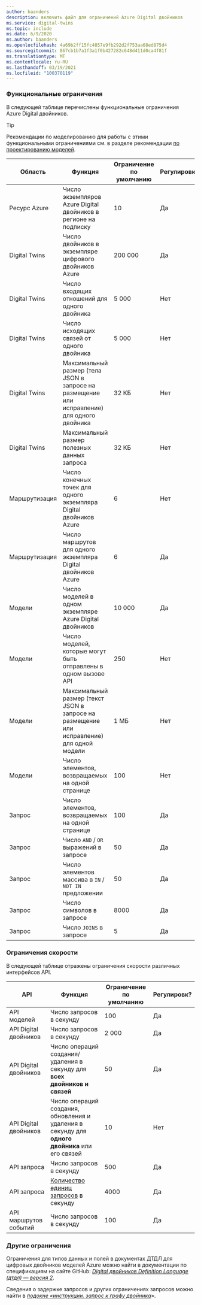 ```yaml
---
author: baanders
description: включить файл для ограничений Azure Digital двойников
ms.service: digital-twins
ms.topic: include
ms.date: 6/9/2020
ms.author: baanders
ms.openlocfilehash: 4a69b2ff15fc4857e9fb292d2f753aa68ed875d4
ms.sourcegitcommit: 867cb1b7a1f3a1f0b427282c648d411d0ca4f81f
ms.translationtype: MT
ms.contentlocale: ru-RU
ms.lasthandoff: 03/19/2021
ms.locfileid: "100370119"
---
```

### <a name="functional-limits"></a>Функциональные ограничения

В следующей таблице перечислены функциональные ограничения Azure Digital двойников. 

> [!TIP]
> Рекомендации по моделированию для работы с этими функциональными ограничениями см. в разделе рекомендации [по проектированию моделей](../articles/digital-twins/concepts-models.md#best-practices-for-designing-models).

| Область | Функция | Ограничение по умолчанию | Регулировк? |
| --- | --- | --- | --- |
| Ресурс Azure | Число экземпляров Azure Digital двойников в регионе на подписку | 10 | Да |
| Digital Twins | Число двойников в экземпляре цифрового двойников Azure | 200 000 | Да |
| Digital Twins | Число входящих отношений для одного двойника | 5 000 | Нет |
| Digital Twins | Число исходящих связей от одного двойника | 5 000 | Нет |
| Digital Twins | Максимальный размер (тела JSON в запросе на размещение или исправление) для одного двойника | 32 КБ | Нет |
| Digital Twins | Максимальный размер полезных данных запроса | 32 КБ | Нет | 
| Маршрутизация | Число конечных точек для одного экземпляра Digital двойников Azure | 6 | Нет |
| Маршрутизация | Число маршрутов для одного экземпляра Digital двойников Azure | 6 | Да |
| Модели | Число моделей в одном экземпляре Azure Digital двойников | 10 000 | Да |
| Модели | Число моделей, которые могут быть отправлены в одном вызове API | 250 | Нет |
| Модели | Максимальный размер (текст JSON в запросе на размещение или исправление) для одной модели | 1 МБ | Нет |
| Модели | Число элементов, возвращаемых на одной странице | 100 | Нет |
| Запрос | Число элементов, возвращаемых на одной странице | 100 | Да |
| Запрос | Число `AND`  /  `OR` выражений в запросе | 50 | Да |
| Запрос | Число элементов массива в `IN`  /  `NOT IN` предложении | 50 | Да |
| Запрос | Число символов в запросе | 8000 | Да |
| Запрос | Число `JOINS` в запросе | 5 | Да |

### <a name="rate-limits"></a>Ограничения скорости

В следующей таблице отражены ограничения скорости различных интерфейсов API.

| API | Функция | Ограничение по умолчанию | Регулировк? |
| --- | --- | --- | --- |
| API моделей | Число запросов в секунду | 100 | Да |
| API Digital двойников | Число запросов в секунду | 2 000 | Да |
| API Digital двойников | Число операций создания/удаления в секунду для **всех двойников и связей** | 50 | Да |
| API Digital двойников | Число операций создания, обновления и удаления в секунду для **одного двойника** или его связей | 10 | Нет |
| API запроса | Число запросов в секунду | 500 | Да |
| API запроса | [Количество единиц запросов](../articles/digital-twins/concepts-query-units.md) в секунду | 4000 | Да |
| API маршрутов событий | Число запросов в секунду | 100 | Да |

### <a name="other-limits"></a>Другие ограничения

Ограничения для типов данных и полей в документах ДТДЛ для цифровых двойников моделей Azure можно найти в документации по спецификациям на сайте GitHub: [*Digital двойников Definition Language (дтдл) — версия 2*](https://github.com/Azure/opendigitaltwins-dtdl/blob/master/DTDL/v2/dtdlv2.md).
 
Сведения о задержке запросов и других ограничениях запросов можно найти в [*подокне «инструкции. запрос к графу двойника*](../articles/digital-twins/how-to-query-graph.md)».
